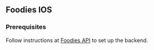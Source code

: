 ## Foodies IOS

### Prerequisites

Follow instructions at [Foodies API](https://github.com/stewartrule/FoodiesApi) to set up the backend.
